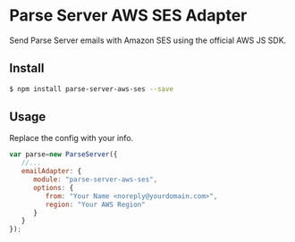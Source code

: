 # Parse Server AWS SES Adapter
Send Parse Server emails with Amazon SES using the official AWS JS SDK.

## Install
```sh
$ npm install parse-server-aws-ses --save
```

## Usage
Replace the config with your info. 

```javascript
var parse=new ParseServer({
   //...
   emailAdapter: {
      module: "parse-server-aws-ses",
      options: {
         from: "Your Name <noreply@yourdomain.com>",
         region: "Your AWS Region"
      }
   }
});
```
